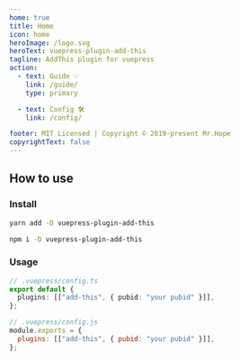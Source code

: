 ```yaml
---
home: true
title: Home
icon: home
heroImage: /logo.svg
heroText: vuepress-plugin-add-this
tagline: AddThis plugin for vuepress
action:
  - text: Guide 💡
    link: /guide/
    type: primary

  - text: Config 🛠
    link: /config/

footer: MIT Licensed | Copyright © 2019-present Mr.Hope
copyrightText: false
---
```


## How to use

### Install

<CodeGroup>
<CodeGroupItem title="yarn">

```bash
yarn add -D vuepress-plugin-add-this
```

</CodeGroupItem>

<CodeGroupItem title="npm">

```bash
npm i -D vuepress-plugin-add-this
```

</CodeGroupItem>
</CodeGroup>

### Usage

<CodeGroup>
<CodeGroupItem title="ts">

```ts
// .vuepress/config.ts
export default {
  plugins: [["add-this", { pubid: "your pubid" }]],
};
```

</CodeGroupItem>

<CodeGroupItem title="js">

```js
// .vuepress/config.js
module.exports = {
  plugins: [["add-this", { pubid: "your pubid" }]],
};
```

</CodeGroupItem>
</CodeGroup>
